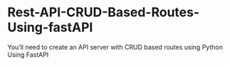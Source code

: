 # Rest-API-CRUD-Based-Routes-Using-fastAPI
You’ll need to create an API server with CRUD based routes using Python Using FastAPI
